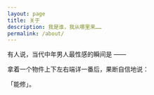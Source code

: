 ```yaml
---
layout: page
title: 关于
description: 我是谁，我从哪里来……
permalink: /about/
---
```


有人说，当代中年男人最性感的瞬间是 ——

拿着一个物件上下左右端详一番后，果断自信地说：

「能修」。


